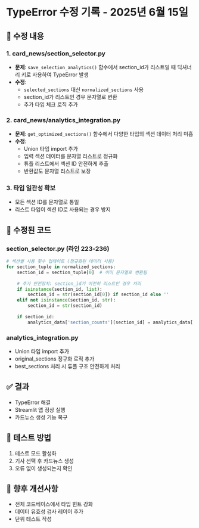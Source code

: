 # TypeError 수정 기록 - 2025년 6월 15일

## 🔧 수정 내용

### 1. card_news/section_selector.py
- **문제**: `save_selection_analytics()` 함수에서 section_id가 리스트일 때 딕셔너리 키로 사용하여 TypeError 발생
- **수정**: 
  - `selected_sections` 대신 `normalized_sections` 사용
  - section_id가 리스트인 경우 문자열로 변환
  - 추가 타입 체크 로직 추가

### 2. card_news/analytics_integration.py  
- **문제**: `get_optimized_sections()` 함수에서 다양한 타입의 섹션 데이터 처리 미흡
- **수정**:
  - Union 타입 import 추가
  - 입력 섹션 데이터를 문자열 리스트로 정규화
  - 튜플 리스트에서 섹션 ID 안전하게 추출
  - 반환값도 문자열 리스트로 보장

### 3. 타입 일관성 확보
- 모든 섹션 ID를 문자열로 통일
- 리스트 타입이 섹션 ID로 사용되는 경우 방지

## 📝 수정된 코드

### section_selector.py (라인 223-236)
```python
# 섹션별 사용 횟수 업데이트 (정규화된 데이터 사용)
for section_tuple in normalized_sections:
    section_id = section_tuple[0]  # 이미 문자열로 변환됨
    
    # 추가 안전장치: section_id가 여전히 리스트인 경우 처리
    if isinstance(section_id, list):
        section_id = str(section_id[0]) if section_id else ''
    elif not isinstance(section_id, str):
        section_id = str(section_id)
        
    if section_id:
        analytics_data['section_counts'][section_id] = analytics_data['section_counts'].get(section_id, 0) + 1
```

### analytics_integration.py
- Union 타입 import 추가
- original_sections 정규화 로직 추가
- best_sections 처리 시 튜플 구조 안전하게 처리

## ✅ 결과
- TypeError 해결
- Streamlit 앱 정상 실행
- 카드뉴스 생성 기능 복구

## 🧪 테스트 방법
1. 테스트 모드 활성화
2. 기사 선택 후 카드뉴스 생성
3. 오류 없이 생성되는지 확인

## 📌 향후 개선사항
- 전체 코드베이스에서 타입 힌트 강화
- 데이터 유효성 검사 레이어 추가
- 단위 테스트 작성
